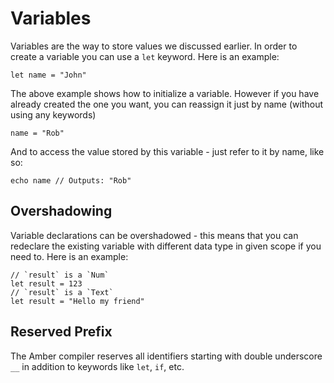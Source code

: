 # Variables

Variables are the way to store values we discussed earlier. In order to create a variable you can use a `let` keyword. Here is an example:

```ab
let name = "John"
```

The above example shows how to initialize a variable. However if you have already created the one you want, you can reassign it just by name (without using any keywords)

```ab
name = "Rob"
```

And to access the value stored by this variable - just refer to it by name, like so:

```ab
echo name // Outputs: "Rob"
```

## Overshadowing

Variable declarations can be overshadowed - this means that you can redeclare the existing variable with different data type in given scope if you need to. Here is an example:

```ab
// `result` is a `Num`
let result = 123
// `result` is a `Text`
let result = "Hello my friend"
```

## Reserved Prefix
The Amber compiler reserves all identifiers starting with double underscore `__` in addition to keywords like `let`, `if`, etc.
